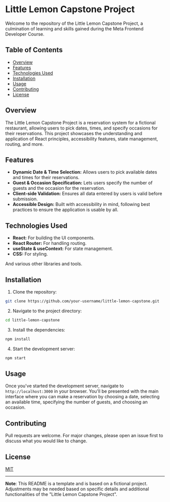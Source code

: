 # Little Lemon Capstone Project

Welcome to the repository of the Little Lemon Capstone Project, a culmination of learning and skills gained during the Meta Frontend Developer Course.

## Table of Contents

- [Overview](#overview)
- [Features](#features)
- [Technologies Used](#technologies-used)
- [Installation](#installation)
- [Usage](#usage)
- [Contributing](#contributing)
- [License](#license)

## Overview

The Little Lemon Capstone Project is a reservation system for a fictional restaurant, allowing users to pick dates, times, and specify occasions for their reservations. This project showcases the understanding and application of React principles, accessibility features, state management, routing, and more.

## Features

- **Dynamic Date & Time Selection:** Allows users to pick available dates and times for their reservations.
- **Guest & Occasion Specification:** Lets users specify the number of guests and the occasion for the reservation.
- **Client-side Validation:** Ensures all data entered by users is valid before submission.
- **Accessible Design:** Built with accessibility in mind, following best practices to ensure the application is usable by all.

## Technologies Used

- **React:** For building the UI components.
- **React Router:** For handling routing.
- **useState & useContext:** For state management.
- **CSS:** For styling.

And various other libraries and tools.

## Installation

1. Clone the repository:
```bash
git clone https://github.com/your-username/little-lemon-capstone.git
```

2. Navigate to the project directory:
```bash
cd little-lemon-capstone
```

3. Install the dependencies:
```bash
npm install
```

4. Start the development server:
```bash
npm start
```

## Usage

Once you've started the development server, navigate to `http://localhost:3000` in your browser. You'll be presented with the main interface where you can make a reservation by choosing a date, selecting an available time, specifying the number of guests, and choosing an occasion.

## Contributing

Pull requests are welcome. For major changes, please open an issue first to discuss what you would like to change.

## License

[MIT](https://choosealicense.com/licenses/mit/)

---

**Note**: This README is a template and is based on a fictional project. Adjustments may be needed based on specific details and additional functionalities of the "Little Lemon Capstone Project".